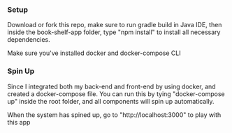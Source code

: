 <h3>Setup</h3>
<p>Download or fork this repo, make sure to run gradle build in Java IDE, then inside the book-shelf-app folder, type "npm install"
to install all necessary dependencies.</p>
<p>Make sure you've installed docker and docker-compose CLI</p>
<h3>Spin Up</h3>
<p>Since I integrated both my back-end and front-end by using docker, and created a docker-compose file. You can run this
by tying "docker-compose up" inside the root folder, and all components will spin up automatically.</p>
<p>When the system has spined up, go to "http://localhost:3000" to play with this app</p>
